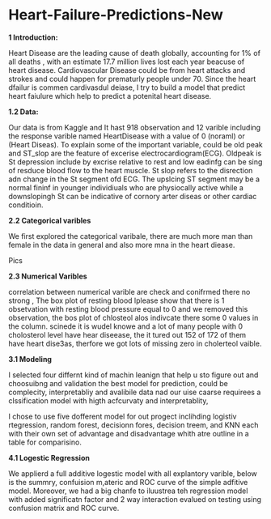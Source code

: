 # Heart-Failure-Predictions-New
**1 Introduction:**

Heart Disease are the leading cause of death globally, accounting for 1% of all deaths , with an estimate 17.7 million lives lost each year beacuse of heart disease. 
Cardiovascular Disease could be from heart attacks and strokes and could happen for prematurly people under 70. Since the heart dfailur is commen cardivasdul deiase, I try to build a model that predict heart faiulure which help to predict a potenital heart disease.


**1.2 Data:**

Our data is from Kaggle and It hast 918 observation and 12 varible including the response varible named HeartDisease with a value of 0 (noraml) or (Heart Diseas).
To explain some of the important variable, could be old peak and ST_slop are the feature of excerise electrocardiogram(ECG). Oldpeak is St depression include by excrise relative to rest and low eadinfg can be sing of resduce blood flow to the heart muscle. St slop refers to the disrection adn change in the St segment ofd ECG. The upslcing ST segment may be a normal fininf in younger individiuals who are physiocally active while a downslopingh St can be indicative of cornory arter diseas or other cardiac conditioin.

**2.2 Categorical varibles**

We first explored the categorical varibale, there are much more man than female  in the data in general and also more mna in the heart diease. 


Pics 

**2.3 Numerical Varibles**

correlation between numerical varible are check and conifrmed there no strong , The box plot of resting blood lplease show that there is 1 obsetvation with resting blood pressure equal to 0 and we removed this observation, the bos plot of chlosteol alos indivcate there some 0 values in the column. scinede it is wudel knowe and a lot of many people with 0 cholosterol level have hear diseease, the it tured out 152 of 172 of them have heart dise3as, therfore we got lots of missing zero in cholerteol vaible.



**3.1 Modeling**

I selected four differnt kind of machin leanign that help u sto figure out and choosuibng and validation the best model for prediction, could be complecity, interpretabliy 
and avalibile data nad our uise caarse requirees a clssification model with higth acfcurvaty and interpretablity,


I chose to use five dofferent model for out progect inclihding logistiv rtegression, random forest, decisionn fores, decision treem, and KNN each with their own set of advantage and disadvantage whith atre outline in a table for comparisino.

**4.1 Logestic Regression**

We applierd a full additive logestic model with all explantory varible, below is the summry, confuision m,ateric and ROC curve of the simple adfitive model.
Moreover, we had a big chanfe to iluustrea teh regression model with added significatn factor and 2 way interaction evalued on testing using confusion matrix and ROC curve.









 
